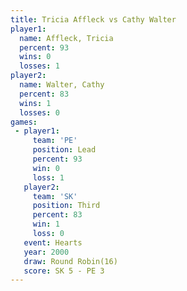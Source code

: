 ```yaml
---
title: Tricia Affleck vs Cathy Walter
player1:               
  name: Affleck, Tricia
  percent: 93          
  wins: 0              
  losses: 1            
player2:               
  name: Walter, Cathy  
  percent: 83          
  wins: 1              
  losses: 0            
games:
 - player1:        
     team: 'PE'    
     position: Lead
     percent: 93   
     win: 0        
     loss: 1       
   player2:         
     team: 'SK'     
     position: Third
     percent: 83    
     win: 1         
     loss: 0        
   event: Hearts        
   year: 2000           
   draw: Round Robin(16)
   score: SK 5 - PE 3   
---
```


